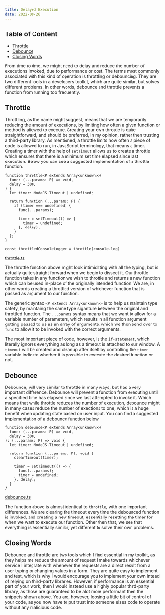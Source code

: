 ```yaml
---
title: Delayed Execution
date: 2022-09-26
---
```


## Table of Content

- [Throttle](#throttle)
- [Debounce](#debounce)
- [Closing Words](#closing-words)

From time to time, we might need to delay and reduce the number of executions invoked, due to performance or cost. The terms most commonly associated with this kind of operation is throttling or debouncing. They are two different tools in a developers toolkit, which are quite similar, but solves different problems. In other words, debounce and throttle prevents a function from running too frequently.

## Throttle

Throttling, as the name might suggest, means that we are temporarily reducing the amount of executions, by limiting how often a given function or method is allowed to execute. Creating your own throttle is quite straightforward, and should be preferred, in my opinion, rather then trusting a third-party library. As mentioned, a throttle limits how often a piece of code is allowed to run, in JavaScript terminology, that means a timer. Creating a timer with the help of `setTimout` allows us to create a throttle which ensures that there is a minimum set time elapsed since last execution. Below you can see a suggested implementation of a throttle function.

```
function throttle<P extends Array<unknown>>(
  func: (...params: P) => void,
  delay = 300,
) {
  let timer: NodeJS.Timeout | undefined;

  return function (...params: P) {
    if (timer === undefined) {
      func(...params);

      timer = setTimeout(() => {
        timer = undefined;
      }, delay);
    }
  };
}

const throttledConsoleLogger = throttle(console.log)
```

[throttle.ts](ghf://delayed_execution/throttle.ts)

The throttle function above might look intimidating with all the typing, but is actually quite straight forward when we begin to dissect it. Our throttle function takes in any function we wish to throttle and returns a new function which can be used in-place of the originally intended function. We are, in other words creating a throttled version of whichever function that is passed as argument to our function.

The generic syntax `<P extends Array<unknown>>` is to help us maintain type safety, by maintaing the same type siganture between the original and throttled function. The `...params` syntax means that we want to allow for a variable number of parameters, which results in all function argument getting passed to us as an array of arguments, which we then send over to `func` to allow it to be invoked with the correct arguments.

The most important piece of code, however, is the `if-statement`, which literally ignores everything as long as a timeout is attached to our window. A `timeout` will be created and cleanup after itself by controlling the `timer` variable indicate whether it is possible to execute the desired function or not.

## Debounce

Debounce, will very similar to throttle in many ways, but has a very important difference. Debounce will prevent a function from executing until a specified time has elapsed since we last attempted to invoke it. Which means that while throttle reduces the number of execution, debounce might in many cases reduce the number of exections to one, which is a huge benefit when updating state based on user input. You can find a suggested implementation of a debounce function below.

```
function debounce<P extends Array<unknown>>(
  func: (...params: P) => void,
  delay = 300,
): (...params: P) => void {
  let timer: NodeJS.Timeout | undefined;

  return function (...params: P): void {
    clearTimeout(timer);

    timer = setTimeout(() => {
      func(...params);
      timer = undefined;
    }, delay);
  }
}
```

[debounce.ts](ghf://delayed_execution/debounce.ts)

The function above is almost identical to `throttle`, with one important differences. We are clearing the timeout every time the debounced function is invoked, and creating a new timeout, essentially resetting the timer for when we want to execute our function. Other then that, we see that everything is essentially similar, yet different to solve their own problems.

## Closing Words

Debounce and throttle are two tools which I find essential in my toolkit, as they helps me reduce the amount of request I make towards whichever service I integrate with whenever the requests are a direct result from a user typing or changing values in a form. They are quite easy to implement and test, which is why I would encourage you to implement your own intead of relying on third-party libraries. However, if performance is an essential part of your work, then I would instead use a highly popular third-party library, as those are guaranteed to be alot more performant then the snippets shown above. You are, however, loosing a little bit of control of your code, as you now have to put trust into someone elses code to operate without any malicious code.
